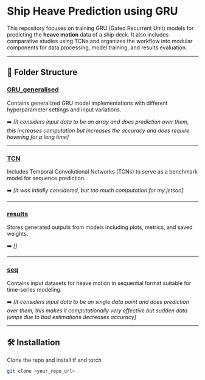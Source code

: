 # Ship Heave Prediction using GRU

This repository focuses on training GRU (Gated Recurrent Unit) models for predicting the **heave motion** data of a ship deck. It also includes comparative studies using TCNs and organizes the workflow into modular components for data processing, model training, and results evaluation.

---

## 📁 Folder Structure

### [GRU_generalised](./GRU_generalised)
Contains generalized GRU model implementations with different hyperparameter settings and input variations.

➡️ _[It considers input data to be an array and does prediction over them, this increases computation but increases the accuracy and does require hovering for a long time]_

---

### [TCN](./TCN)
Includes Temporal Convolutional Networks (TCNs) to serve as a benchmark model for sequence prediction.

➡️ _[It was intially considered, but too much computation for my jetson]_

---

### [results](./results)
Stores generated outputs from models including plots, metrics, and saved weights.

➡️ _[]_

---

### [seq](./seq)
Contains input datasets for heave motion in sequential format suitable for time-series modeling.

➡️ _[It considers input data to be an single data point and does prediction over them, this makes it computationally very effective but sudden data jumps due to bad estimations decreases accuracy]_

---

## 🛠️ Installation

Clone the repo and install tf and torch

```bash
git clone <your_repo_url>

